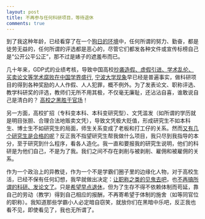 ```yaml
---
layout: post
title: 不再参与任何科研项目，等待退休
comments: true
---
```


到了我这种年龄，已经看穿了在一个[狗日的环境](http://hongweidong.tumblr.com/post/135088392991/%E8%BD%AC%E5%88%AB%E4%BA%86%E7%8B%97%E6%97%A5%E7%9A%84%E7%A7%91%E7%A0%94)中，任何所谓的努力、勤奋，都是徒劳无益的，任何所谓的评选都是恶心的，尽管它们都发各种文件或宣传标榜自己是“公开公平公正”，那不过是婊子的遮羞布而已。

几十年来，GDP式的业绩考核，导致中国高校[抄袭造假、虚假引进、学术乱伦、买卖论文等学术腐败在中国学界盛行](http://hongweidong.tumblr.com/post/130716725416/%E4%BA%9A%E6%B4%B2%E5%91%A8%E5%88%8A%E4%B8%AD%E5%9B%BD%E5%AD%A6%E6%9C%AF%E8%85%90%E8%B4%A5%E5%B0%86%E5%8A%A8%E6%91%87%E5%9B%BD%E6%9C%AC), [宁波大学现象](http://hongweidong.tumblr.com/post/124407587451/%E5%9B%BD%E5%86%85%E9%AB%98%E6%A0%A1%E9%83%BD%E5%A6%82%E6%AD%A4%E5%AE%81%E6%B3%A2%E5%A4%A7%E5%AD%A6%E7%8E%B0%E8%B1%A1)早已经是普遍事实，做科研项目的得到各种奖励的人人作假、人人犯罪，概不例外。为了发表论文、职称评选、教学科研奖的评选，教师们无所不用其极，不仅毫无廉耻，还沾沾自喜，谁敢说自己是清白的？ [高校之黑胜于官场](http://xcguan.net/2016/02/%E8%BE%9B%E5%85%81%E6%98%9F-%E4%B8%AD%E5%9B%BD%E9%AB%98%E6%A0%A1%E7%94%9F%E6%80%81%E4%B9%8B%E6%80%AA%E7%8E%B0%E7%8A%B6/)！
   
另一方面，高校扩招（专科变本科、本科变研究型）、文凭滥发（如所谓的学历就是明目张胆、合理合法地贩卖文凭），导致文凭极大贬值，形成研究生不如本科生、博士生不如研究生的局面，师生关系变成了老板和打工仔的关系。然而[又有几个研究生是合格的呢](http://hongweidong.tumblr.com/post/114275359696/%E8%AF%BB%E7%A0%94%E7%9C%9F%E7%9A%84%E5%80%BC%E5%BE%97%E5%90%97)？反正我不指望研究生帮我做什么项目，我只尽到我指导的本分，至于研究到什么程序，看各人造化。我一直和要报我的研究生说明，他们的科研是为他们自己，不是为了我。我们之间不存在剥削与被剥削、雇佣和被雇佣的关系。

作为一个政治上的异教徒，作为一个不是学霸们圈子里的边缘化人物，对于高校生活，已经不保有任何幻想，我早就做出决定：[让职称之类的见鬼去吧](http://hongweidong.tumblr.com/post/120837004016/%E8%AE%A9%E8%81%8C%E7%A7%B0%E8%A7%81%E9%AC%BC%E5%8E%BB%E5%90%A7)，也[不再搞所谓的科研、发论文了](http://hongweidong.tumblr.com/post/120611746056/%E4%B8%8D%E5%86%8D%E5%81%9A%E4%BB%BB%E4%BD%95%E6%89%80%E8%B0%93%E7%9A%84%E7%A7%91%E7%A0%94%E5%8F%8A%E9%A1%B9%E7%9B%AE)。只是[希望早点退休](http://hongweidong.tumblr.com/post/128185917021/%E5%B8%8C%E6%9C%9B%E6%97%A9%E7%82%B9%E9%80%80%E4%BC%91)，但为了生存不得不依赖体制而苟延，靠自己的劳动（教学）得到自己相应的报酬，不再寄希望于体制的施舍（如等同官位的职称）。我知道那些学霸小人必定暗自窃笑，就放你们在黑暗中乐吧，反正我也看不见，即使看见了，我也无所谓了。